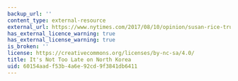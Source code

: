 ```yaml
---
backup_url: ''
content_type: external-resource
external_url: https://www.nytimes.com/2017/08/10/opinion/susan-rice-trump-north-korea.html
has_external_licence_warning: true
has_external_license_warning: true
is_broken: ''
license: https://creativecommons.org/licenses/by-nc-sa/4.0/
title: It's Not Too Late on North Korea
uid: 60154aad-f53b-4a6e-92cd-9f3841db6411
---
```

